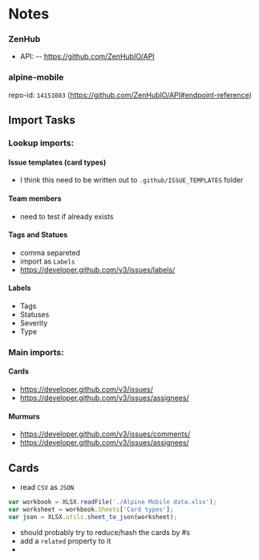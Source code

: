# Notes

### ZenHub

- API:
-- https://github.com/ZenHubIO/API


### alpine-mobile

repo-id: `14151083`
(https://github.com/ZenHubIO/API#endpoint-reference)


## Import Tasks


### Lookup imports:

#### Issue templates (card types)
- I think this need to be written out to `.github/ISSUE_TEMPLATES` folder

#### Team members
- need to test if already exists

#### Tags and Statues
- comma separeted
- import as `Labels`
- https://developer.github.com/v3/issues/labels/

#### Labels
- Tags
- Statuses
- Severity
- Type


### Main imports:

#### Cards
- https://developer.github.com/v3/issues/
- https://developer.github.com/v3/issues/assignees/

#### Murmurs
- https://developer.github.com/v3/issues/comments/
- https://developer.github.com/v3/issues/assignees/




## Cards


- read `CSV` as `JSON`
```js
var workbook = XLSX.readFile('./Alpine Mobile data.xlsx');
var worksheet = workbook.Sheets['Card types'];
var json = XLSX.utils.sheet_to_json(worksheet);
```

- should probably try to reduce/hash the cards by #s
- add a `related` property to it
-


